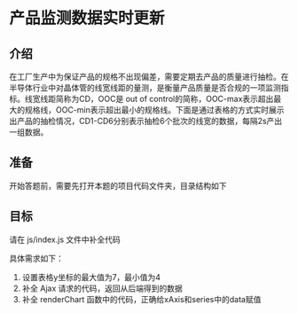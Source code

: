 # 产品监测数据实时更新


## 介绍

在工厂生产中为保证产品的规格不出现偏差，需要定期去产品的质量进行抽检。在半导体行业中对晶体管的线宽线距的量测，是衡量产品质量是否合规的一项监测指标。线宽线距简称为CD，OOC是 out of control的简称，OOC-max表示超出最大的规格线，OOC-min表示超出最小的规格线。下面是通过表格的方式实时展示出产品的抽检情况，CD1-CD6分别表示抽检6个批次的线宽的数据，每隔2s产出一组数据。

## 准备

开始答题前，需要先打开本题的项目代码文件夹，目录结构如下

## 目标

请在 js/index.js 文件中补全代码

具体需求如下：

1. 设置表格y坐标的最大值为7，最小值为4
2. 补全 Ajax 请求的代码，返回从后端得到的数据
3. 补全 renderChart 函数中的代码，正确给xAxis和series中的data赋值